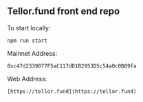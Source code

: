 ## Tellor.fund front end repo


To start locally:

	npm run start




Mainnet Address: 
	
	0xc47d2339077F5aC117dD1B2953D5c54a0c0B89fa


Web Address:

	[https://tellor.fund](https://tellor.fund)